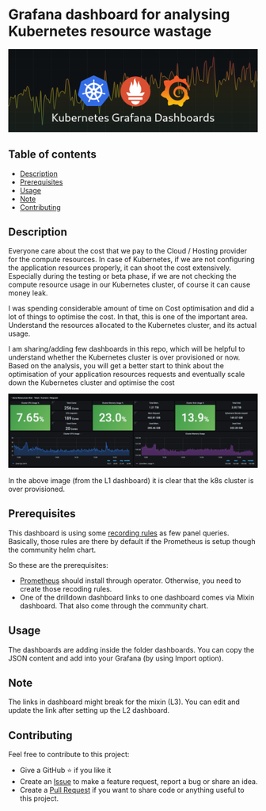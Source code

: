 # Grafana dashboard for analysing Kubernetes resource wastage

![logo](./images/kubernetes-grafana-dashboards-logo.png)

## Table of contents

- [Description](#description)
- [Prerequisites](#prerequisites)
- [Usage](#usage)
- [Note](#note)
- [Contributing](#contributing)

## Description
Everyone care about the cost that we pay to the Cloud / Hosting provider for the compute resources. In case of Kubernetes, if we are not configuring the application resources properly, it can shoot the cost extensively. Especially during the testing or beta phase, if we are not checking the compute resource usage in our Kubernetes cluster, of course it can cause money leak.

I was spending considerable amount of time on Cost optimisation and did a lot of things to optimise the cost. In that, this is one of the important area. Understand the resources allocated to the Kubernetes cluster, and its actual usage. 

I am sharing/adding few dashboards in this repo, which will be helpful to understand whether the Kubernetes cluster is over provisioned or now. Based on the analysis, you will get a better start to think about the optimisation of your application resources requests and eventually scale down the Kubernetes cluster and optimise the cost

![logo](./images/kubernetes-resource-overview.png)

In the above image (from the L1 dashboard) it is clear that the k8s cluster is over provisioned.

## Prerequisites 
This dashboard is using some [recording rules](https://prometheus.io/docs/prometheus/latest/configuration/recording_rules/) as few panel queries. Basically, those rules are there by default if the Prometheus is setup though the community helm chart. 

So these are the prerequisites:

- [Prometheus](https://www.crybit.com/category/devops/prom/) should install through operator. Otherwise, you need to create those recoding rules. 
- One of the drilldown dashboard links to one dashboard comes via Mixin dashboard. That also come through the community chart.

## Usage
The dashboards are adding inside the folder dashboards. You can copy the JSON content and add into your Grafana (by using Import option).

## Note
The links in dashboard might break for the mixin (L3). You can edit and update the link after setting up the L2 dashboard.

## Contributing
Feel free to contribute to this project:

- Give a GitHub ⭐ if you like it
- Create an [Issue](https://github.com/ashokarun/grafana-dashboards-kubernetes-resource/issues) to make a feature request, report a bug or share an idea.
- Create a [Pull Request](https://github.com/ashokarun/grafana-dashboards-kubernetes-resource/pulls) if you want to share code or anything useful to this project.